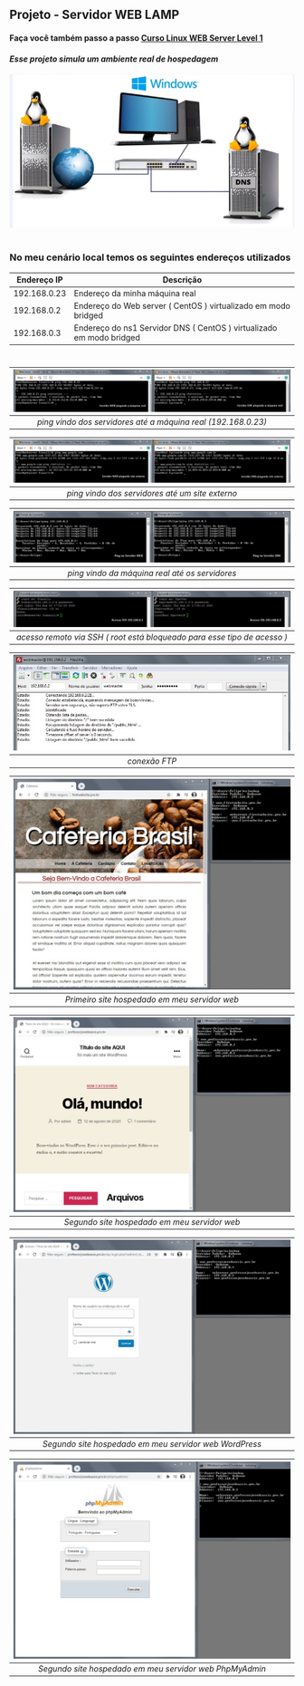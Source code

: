 ## Projeto - Servidor WEB LAMP

#### Faça você também passo a passo [Curso Linux WEB Server Level 1](https://www.youtube.com/watch?v=fqR5SymRgLQ&list=PLbEOwbQR9lqySZ9RXfF5cFSyfA-r3n30q)

#### _Esse projeto simula um ambiente real de hospedagem_

![Cenário](/img/LAMP-Cenario.jpg)

#

### No meu cenário local temos os seguintes endereços utilizados

| Endereço IP  | Descrição                                                            |
| ------------ | -------------------------------------------------------------------- |
| 192.168.0.23 | Endereço da minha máquina real                                       |
| 192.168.0.2  | Endereço do Web server ( CentOS ) virtualizado em modo bridged       |
| 192.168.0.3  | Endereço do ns1 Servidor DNS ( CentOS ) virtualizado em modo bridged |

#

|  ![Teste de conectividade](/img/LAMP-ping-maquina-real.jpg)   |
| :-----------------------------------------------------------: |
| _ping vindo dos servidores até a máquina real (192.168.0.23)_ |

| ![Teste de conectividade 2](/img/LAMP-ping-site-externo.jpg) |
| :----------------------------------------------------------: |
|       _ping vindo dos servidores até um site externo_        |

| ![Teste de conectividade 3](/img/LAMP-ping-servidores.jpg) |
| :--------------------------------------------------------: |
|       _ping vindo da máquina real até os servidores_       |

|              ![Acesso remoto SSH](/img/LAMP-acesso-ssh.jpg)              |
| :----------------------------------------------------------------------: |
| _acesso remoto via SSH ( root está bloqueado para esse tipo de acesso )_ |

| ![Conexão FTP](/img/LAMP-conexao-ftp.jpg) |
| :---------------------------------------: |
|               _conexão FTP_               |

| ![Primeiro site](/img/LAMP-primeiro-site.jpg) |
| :-------------------------------------------: |
| _Primeiro site hospedado em meu servidor web_ |

| ![Segundo site](/img/LAMP-segundo-site.jpg)  |
| :------------------------------------------: |
| _Segundo site hospedado em meu servidor web_ |

| ![Segundo site](/img/LAMP-segundo-site-wordpress.jpg)  |
| :----------------------------------------------------: |
| _Segundo site hospedado em meu servidor web WordPress_ |

| ![Segundo site](/img/LAMP-segundo-site-phpmyadmin.jpg)  |
| :-----------------------------------------------------: |
| _Segundo site hospedado em meu servidor web PhpMyAdmin_ |
